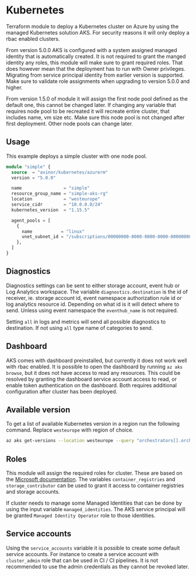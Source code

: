 # Kubernetes

Terraform module to deploy a Kubernetes cluster on Azure by using the managed Kubernetes solution AKS. For security
reasons it will only deploy a rbac enabled clusters.

From version 5.0.0 AKS is configured with a system assigned managed identity that is automatically created. It is not
required to grant the manged identity any roles, this module will make sure to grant required roles. That does however
mean that the deployment has to run with Owner privileges. Migrating from service principal identity from earlier
version is supported. Make sure to validate role assignments when upgrading to version 5.0.0 and higher.

From version 1.5.0 of module it will assign the first node pool defined as the default one, this cannot be changed
later. If changing any variable that requires node pool to be recreated it will recreate entire cluster, that includes
name, vm size etc. Make sure this node pool is not changed after first deployment. Other node pools can change later.

## Usage

This example deploys a simple cluster with one node pool.

```terraform
module "simple" {
  source  = "avinor/kubernetes/azurerm"
  version = "5.0.0"

  name                = "simple"
  resource_group_name = "simple-aks-rg"
  location            = "westeurope"
  service_cidr        = "10.0.0.0/24"
  kubernetes_version  = "1.15.5"

  agent_pools = [
    {
      name           = "linux"
      vnet_subnet_id = "/subscriptions/00000000-0000-0000-0000-000000000000/resourceGroups/mygroup1/providers/Microsoft.Network/virtualNetworks/myvnet1"
    },
  ]
}
```

## Diagnostics

Diagnostics settings can be sent to either storage account, event hub or Log Analytics workspace. The
variable `diagnostics.destination` is the id of receiver, ie. storage account id, event namespace authorization rule id
or log analytics resource id. Depending on what id is it will detect where to send. Unless using event namespace
the `eventhub_name` is not required.

Setting `all` in logs and metrics will send all possible diagnostics to destination. If not using `all` type name of
categories to send.

## Dashboard

AKS comes with dashboard preinstalled, but currently it does not work well with rbac enabled. It is possible to open the
dashboard by running `az aks browse`, but it does not have access to read any resources. This could be resolved by
granting the dashboard service account access to read, or enable token authentication on the dashboard. Both requires
additional configuration after cluster has been deployed.

## Available version

To get a list of available Kubernetes version in a region run the following command. Replace `westeurope` with region of
choice.

```bash
az aks get-versions --location westeurope --query "orchestrators[].orchestratorVersion"
```

## Roles

This module will assign the required roles for cluster. These are based on
the [Microsoft documentation](https://docs.microsoft.com/en-us/azure/aks/kubernetes-service-principal). The
variables `container_registries` and `storage_contributor` can be used to grant it access to container registries and
storage accounts.

If cluster needs to manage some Managed Identities that can be done by using the input variable `managed_identities`.
The AKS service principal will be granted `Managed Identity Operator` role to those identities.

## Service accounts

Using the `service_accounts` variable it is possible to create some default service accounts. For instance to create a
service account with `cluster_admin` role that can be used in CI / CI pipelines. It is not recommended to use the admin
credentials as they cannot be revoked later.
